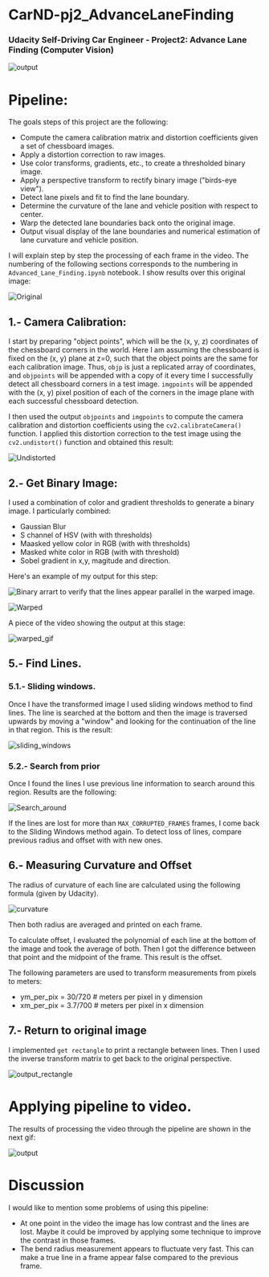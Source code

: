 # CarND-pj2_AdvanceLaneFinding

### Udacity Self-Driving Car Engineer - Project2: Advance Lane Finding (Computer Vision)

[//]: # (Image References)
[image1]: ./output_images/img_original.jpg "Original"
[image2]: ./output_images/Distortion.jpg "Undistorted"
[image3]: ./output_images/Conbined_Threshold.jpg "Binary"
[image4]: ./output_images/masked_image.jpg "Masked"
[image5]: ./output_images/transoform.jpg "Transform"
[image6]: ./output_images/warped_image.jpg "Warped"
[image7]: ./output_images/sliding_windows.jpg "Sliding Windows"
[image8]: ./output_images/search_around.jpg "Search Around"
[image9]: ./output_images/r_curve.png "Curve.png"
[image10]: ./output_images/rectangle.jpg "Rectangle"
[image11]: ./output_images/output.jpg "Output"
[gif1]: ./output/test_binary.gif "test_binary"
[gif2]: ./output/test_warp.gif "test_warp"
[gif3]: ./output/output.gif "output"

![output][image11]

# Pipeline:

The goals steps of this project are the following:

* Compute the camera calibration matrix and distortion coefficients given a set of chessboard images.
* Apply a distortion correction to raw images.
* Use color transforms, gradients, etc., to create a thresholded binary image.
* Apply a perspective transform to rectify binary image ("birds-eye view").
* Detect lane pixels and fit to find the lane boundary.
* Determine the curvature of the lane and vehicle position with respect to center.
* Warp the detected lane boundaries back onto the original image.
* Output visual display of the lane boundaries and numerical estimation of lane curvature and vehicle position.

I will explain step by step the processing of each frame in the video. The numbering of the following sections corresponds to the numbering in `Advanced_Lane_Finding.ipynb` notebook. I show results over this original image:

![Original][image1]

## 1.- Camera Calibration:

I start by preparing "object points", which will be the (x, y, z) coordinates of the chessboard corners in the world. Here I am assuming the chessboard is fixed on the (x, y) plane at z=0, such that the object points are the same for each calibration image.  Thus, `objp` is just a replicated array of coordinates, and `objpoints` will be appended with a copy of it every time I successfully detect all chessboard corners in a test image.  `imgpoints` will be appended with the (x, y) pixel position of each of the corners in the image plane with each successful chessboard detection.  

I then used the output `objpoints` and `imgpoints` to compute the camera calibration and distortion coefficients using the `cv2.calibrateCamera()` function.  I applied this distortion correction to the test image using the `cv2.undistort()` function and obtained this result: 

![Undistorted][image2]

## 2.- Get Binary Image:

I used a combination of color and gradient thresholds to generate a binary image. I particularly combined:
- Gaussian Blur
- S channel of HSV (with with thresholds)
- Maasked yellow color in RGB (with with thresholds)
- Masked white color in RGB (with with threshold)
- Sobel gradient in x,y, magitude and direction.

Here's an example of my output for this step:

![Binary][image3]
arrart to verify that the lines appear parallel in the warped image.

![Warped][image6]

A piece of the video showing the output at this stage:

![warped_gif][gif2]

## 5.- Find Lines.
### 5.1.- Sliding windows.

Once I have the transformed image I used sliding windows method to find lines. The line is searched at the bottom and then the image is traversed upwards by moving a "window" and looking for the continuation of the line in that region. This is the result:

![sliding_windows][image7]

### 5.2.- Search from prior

Once I found the lines I use previous line information to search around this region. Results are the following:

![Search_around][image8]

If the lines are lost for more than `MAX_CORRUPTED_FRAMES` frames, I come back to the Sliding Windows method again. To detect loss of lines, compare previous radius and offset with with new ones.

## 6.- Measuring Curvature and Offset

The radius of curvature of each line are calculated using the following formula (given by Udacity).

![curvature][image9]

Then both radius are averaged and printed on each frame. 

To calculate offset, I evaluated the polynomial of each line at the bottom of the image and took the average of both. Then I got the difference between that point and the midpoint of the frame. This result is the offset.

The following parameters are used to transform measurements from pixels to meters:

- ym_per_pix = 30/720 # meters per pixel in y dimension
- xm_per_pix = 3.7/700 # meters per pixel in x dimension


## 7.- Return to original image

I implemented `get rectangle` to print a rectangle between lines. Then I used the inverse transform matrix to get back to the original perspective.

![output_rectangle][image10]

# Applying pipeline to video.

The results of processing the video through the pipeline are shown in the next gif:

![output][gif3]

# Discussion

I would like to mention some problems of using this pipeline:
- At one point in the video the image has low contrast and the lines are lost. Maybe it could be improved by applying some technique to improve the contrast in those frames.
- The bend radius measurement appears to fluctuate very fast. This can make a true line in a frame appear false compared to the previous frame.
